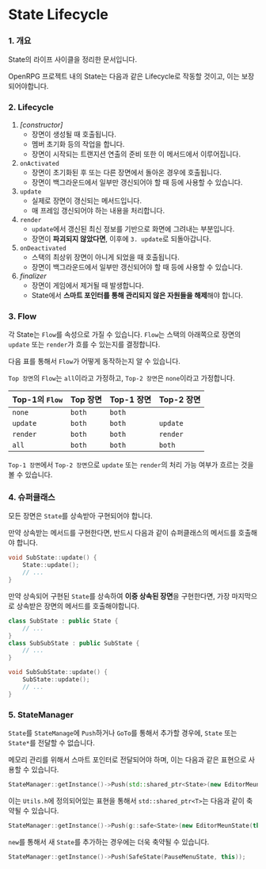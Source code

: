 # State Lifecycle

### 1. 개요
State의 라이프 사이클을 정리한 문서입니다.

OpenRPG 프로젝트 내의 State는 다음과 같은 Lifecycle로 작동할 것이고, 이는 보장되어야합니다.

### 2. Lifecycle
1. *[constructor]*
	- 장면이 생성될 때 호출됩니다.
	- 멤버 초기화 등의 작업을 합니다.
	- 장면이 시작되는 트랜지션 연출의 준비 또한 이 메서드에서 이루어집니다.
2. `onActivated`
	- 장면이 초기화된 후 또는 다른 장면에서 돌아온 경우에 호출됩니다.
	- 장면이 백그라운드에서 일부만 갱신되어야 할 때 등에 사용할 수 있습니다.
3. `update`
	- 실제로 장면이 갱신되는 메서드입니다.
	- 매 프레임 갱신되어야 하는 내용을 처리합니다.
4. `render`
	- `update`에서 갱신된 최신 정보를 기반으로 화면에 그려내는 부분입니다.
	- 장면이 **파괴되지 않았다면**, 이후에 `3. update`로 되돌아갑니다.
5. `onDeactivated`
	- 스택의 최상위 장면이 아니게 되었을 때 호출됩니다.
	- 장면이 백그라운드에서 일부만 갱신되어야 할 때 등에 사용할 수 있습니다.
6. *finalizer*
	- 장면이 게임에서 제거될 때 발생합니다.
	- State에서 **스마트 포인터를 통해 관리되지 않은 자원들을 해제**해야 합니다.

### 3. Flow
각 State는 `Flow`를 속성으로 가질 수 있습니다.
`Flow`는 스택의 아래쪽으로 장면의 `update` 또는 `render`가 흐를 수 있는지를 결정합니다.

다음 표를 통해서 `Flow`가 어떻게 동작하는지 알 수 있습니다.

`Top 장면`의 `Flow`는 `all`이라고 가정하고, `Top-2 장면`은 `none`이라고 가정합니다.

| Top-1의 `Flow` | Top 장면 | Top-1 장면 | Top-2 장면 |
|----------------|----------|-----------|------------|
| `none`         | `both`   | `both`    |            |
| `update`       | `both`   | `both`    | `update`   |
| `render`       | `both`   | `both`    | `render`   |
| `all`          | `both`   | `both`    | `both`     |

`Top-1 장면`에서 `Top-2 장면`으로 `update` 또는 `render`의 처리 가능 여부가 흐르는 것을 볼 수 있습니다.

### 4. 슈퍼클래스
모든 장면은 `State`를 상속받아 구현되어야 합니다.

만약 상속받는 메서드를 구현한다면, 반드시 다음과 같이 슈퍼클래스의 메서드를 호출해야 합니다.
```c++
void SubState::update() {
	State::update();
	// ...
}
```

만약 상속되어 구현된 `State`를 상속하여 **이중 상속된 장면**을 구현한다면, 가장 마지막으로 상속받은 장면의 메서드를 호출해야합니다.
```c++
class SubState : public State {
	// ...
}
class SubSubState : public SubState {
	// ...
}

void SubSubState::update() {
	SubState::update();
	// ...
}
```

### 5. StateManager
`State`를 `StateManage`에 `Push`하거나 `GoTo`를 통해서 추가할 경우에, `State` 또는 `State*`를 전달할 수 없습니다.

메모리 관리를 위해서 스마트 포인터로 전달되어야 하며, 이는 다음과 같은 표현으로 사용할 수 있습니다.
```c++
StateManager::getInstance()->Push(std::shared_ptr<State>(new EditorMeunState(this)));
```

이는 `Utils.h`에 정의되어있는 표현을 통해서 `std::shared_ptr<T>`는 다음과 같이 축약될 수 있습니다.
```c++
StateManager::getInstance()->Push(g::safe<State>(new EditorMeunState(this)));
```

`new`를 통해서 새 `State`를 추가하는 경우에는 더욱 축약될 수 있습니다.
```c++
StateManager::getInstance()->Push(SafeState(PauseMenuState, this));
```
